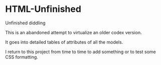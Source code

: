 # HTML-Unfinished
 Unfinished diddling

This is an abandoned attempt to virtualize an older codex version.  

It goes into detailed tables of attributes of all the models.  

I return to this project from time to time to add something or to test some CSS formatting.
